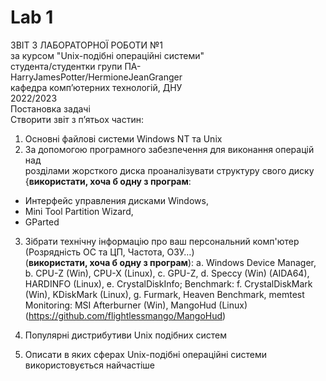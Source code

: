 # Lab 1



ЗВІТ З ЛАБОРАТОРНОЇ РОБОТИ №1  
за курсом "Unix-подібні операційні системи"  
студента/студентки групи ПА-  
HarryJamesPotter/HermioneJeanGranger  
кафедра комп’ютерних технологій, ДНУ  
2022/2023  
Постановка задачі  
Створити звіт з п’ятьох частин:
1) Основні файлові системи Windows NT та Unix  
2) За допомогою програмного забезпечення для виконання операцій над  
розділами жорсткого диска проаналізувати структуру свого диску  
{**використати, хоча б одну з програм**: 
* Интерфейс управления дисками Windows, 
* Mini Tool Partition Wizard, 
* GParted

3) Зібрати технічну інформацію про ваш персональний комп'ютер  
(Розрядність ОС та ЦП, Частота, ОЗУ…)  
(**використати, хоча б одну з програм**): 
	a.	Windows Device Manager, 
	b.	CPU-Z (Win), CPU-X (Linux), 
	c.	GPU-Z, 
	d.	Speccy (Win) (AIDA64), HARDINFO (Linux), 
	e.	CrystalDiskInfo; 
	Benchmark: 
	f.	CrystalDiskMark (Win), KDiskMark (Linux), 
	g.	Furmark, Heaven Benchmark, memtest 
	Monitoring:
	MSI Afterburner (Win), MangoHud (Linux) (https://github.com/flightlessmango/MangoHud)

4) Популярні дистрибутиви Unix подібних систем
5) Описати в яких сферах Unix-подібні операційні системи використовується найчастіше  


